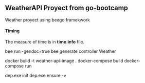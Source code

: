 ## WeatherAPI Proyect from go-bootcamp

Weather proyect using beego framekwork

#### Timing

The measure of time is in __time.info__ file.


bee run -gendoc=true
bee generate controller Weather



docker build -t weather-api-image .
docker-compose build
docker-compose run


dep.exe init
dep.exe ensure -v

